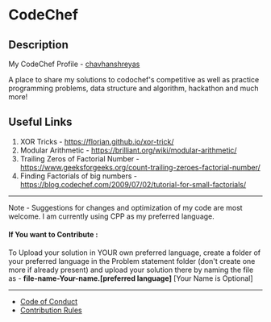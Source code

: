 # CodeChef

## Description
My CodeChef Profile - [chavhanshreyas](https://www.codechef.com/users/chavhanshreyas)

A place to share my solutions to codochef's competitive as well as practice programming problems, data structure and algorithm, hackathon and much more!

## Useful Links

1. XOR Tricks - https://florian.github.io/xor-trick/
2. Modular Arithmetic - https://brilliant.org/wiki/modular-arithmetic/
3. Trailing Zeros of Factorial Number - https://www.geeksforgeeks.org/count-trailing-zeroes-factorial-number/
4. Finding Factorials of big numbers - https://blog.codechef.com/2009/07/02/tutorial-for-small-factorials/

---
Note - Suggestions for changes and optimization of my code are most welcome. I am currently using CPP as my preferred language.

#### If You want to Contribute :
To Upload your solution in YOUR own preferred language, create a folder of your preferred language in the Problem statement folder (don't create one more if already present) and upload your solution there by naming the file as - **file-name-Your-name.[preferred language]** [Your Name is Optional]

---
* [Code of Conduct](https://github.com/shreyaschavhan/codechef/blob/main/CODE-OF-CONDUCT.md)
* [Contribution Rules](https://github.com/shreyaschavhan/codechef/blob/main/CONTRIBUTION-RULES.md) 
